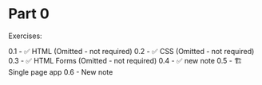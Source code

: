 # Part 0

Exercises:

0.1 - ✅ HTML (Omitted - not required)
0.2 - ✅ CSS (Omitted - not required)
0.3 - ✅ HTML Forms (Omitted - not required)
0.4 - ✅ new note
0.5 - 🏗 Single page app
0.6 - New note
